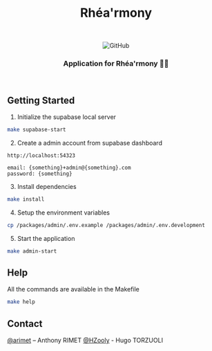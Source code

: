 <br />
<br />

<h1 align="center">
  Rhéa'rmony
</h1>

<br />

<p align="center">
  <img alt="GitHub" src="https://img.shields.io/github/license/Agence-ARTH/Rhearmony">
</p>


<h3 align="center">
  <b>
    Application for Rhéa'rmony 📗📘
  </b>
</h3>

<br />


## Getting Started

1. Initialize the supabase local server

```sh
make supabase-start
```

2. Create a admin account from supabase dashboard
```
http://localhost:54323

email: {something}+admin@{something}.com
password: {something}
```

3. Install dependencies
```sh
make install
```

4. Setup the environment variables
```sh
cp /packages/admin/.env.example /packages/admin/.env.development
```

5. Start the application
```sh
make admin-start
```

## Help

All the commands are available in the Makefile

```sh
make help
```


## Contact

[@arimet](https://github.com/arimet) – Anthony RIMET
[@HZooly](https://github.com/HZooly) - Hugo TORZUOLI
